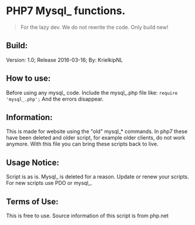 # PHP7 Mysql_ functions.
> For the lazy dev. We do not rewrite the code. Only build new!

## Build:
Version: 1.0; 
Release 2016-03-16;
By: KrielkipNL

## How to use:
Before using any mysql_ code. Include the mysql_.php file like:
```require 'mysql_.php';```
And the errors disappear. 

## Information:
This is made for website using the "old" mysql_* commands. In php7 these have been deleted and older script, for example older clients, do not work anymore.
With this file you can bring these scripts back to live. 
 
## Usage Notice:
Script is as is. Mysql_ is deleted for a reason. Update or renew your scripts. 
For new scripts use PDO or mysql_.

## Terms of Use:
This is free to use. Source information of this script is from php.net

